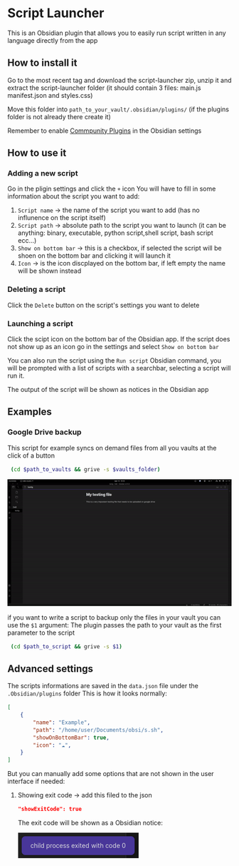 # Script Launcher
This is an Obsidian plugin that allows you to easily run script written in any language directly from the app
## How to install it
Go to the most recent tag and download the script-launcher zip, unzip it and extract the script-launcher folder (it should contain 3 files: main.js manifest.json and styles.css)

Move this folder into `path_to_your_vault/.obsidian/plugins/` (if the plugins folder is not already there create it)

Remember to enable [Commpunity Plugins](https://help.obsidian.md/Advanced+topics/Community+plugins#:~:text=In%20order%20to%20install%20community,Community%20plugin%20%2D%3E%20Safe%20Mode.) in the Obsidian settings
## How to use it
### Adding a new script 
Go in the pligin settings and click the `+` icon
You will have to fill in some information about the script you want to add:
1. `Script name` → the name of the script you want to add (has no influnence on the script itself)
2. `Script path` → absolute path to the script you want to launch (it can be anything: binary, executable, python script,shell script, bash script ecc...)
3. `Show on bottom bar` → this is a checkbox, if selected the script will be shoen on the bottom bar and clicking it will launch it
4. `Icon` → is the icon discplayed on the bottom bar, if left empty the name will be shown instead

### Deleting a script 
Click the `Delete` button on the script's settings you want to delete 

### Launching a script 

Click the scipt icon on the bottom bar of the Obsidian app.
If the script does not show up as an icon go in the settings and select `Show on bottom bar`

You can also run the script using the `Run script` Obsidian command, you will be prompted with a list of scripts with a searchbar, selecting a script will run it.


The output of the script will be shown as notices in the Obsidian app

## Examples 

### Google Drive backup 
This script for example syncs on demand files from all you vaults at the click of a button
```bash
 (cd $path_to_vaults && grive -s $vaults_folder)
```
![Gif showing how the example plugin works](https://github.com/AlessandroRuggiero/script-launcher/blob/master/docs/images/launching-scipt-example.gif)

if you want to write a script to backup only the files in your vault you can use the `$1` argument:
The plugin passes the path to your vault as the first parameter to the script
```bash
 (cd $path_to_script && grive -s $1)
```

## Advanced settings
The scripts informations are saved in the `data.json` file under the `.Obsidian/plugins` folder
This is how it looks normally:
```json
[
    {
        "name": "Example",
        "path": "/home/user/Documents/obsi/s.sh",
        "showOnBottomBar": true,
        "icon": "☁",
    }
]
```
But you can manually add some options that are not shown in the user interface if needed:
1. Showing exit code → add this filed to the json
    ```json
    "showExitCode": true
    ```
    The exit code will be shown as a Obsidian notice:

    ![exit code notice](https://github.com/AlessandroRuggiero/script-launcher/blob/master/docs/images/exit-code-notice.png)